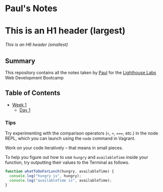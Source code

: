 # Paul's Notes

# This is an H1 header (largest)
###### This is an H6 header (smallest)

## Summary

This repository contains all the notes taken by [Paul](https://www.github.com/whammydiver) for the [Lighthouse Labs](https://lighthouselabs.ca) Web Development Bootcamp


## Table of Contents

* [Week 1](/Week_1)
  * [Day 1](/Day_1)

### Tips

Try experimenting with the comparison operators (`<`, `>`, `===`, etc.) in the node REPL, which you can launch using the `node` command in Vagrant.

Work on your code iteratively – that means in small pieces. 

To help you figure out how to use `hungry` and `availableTime` inside your function, try outputting their values to the Terminal as follows.

```javascript
function whatToDoForLunch(hungry, availableTime) {
  console.log("hungry is", hungry);
  console.log("availableTime is", availableTime);
}
```
